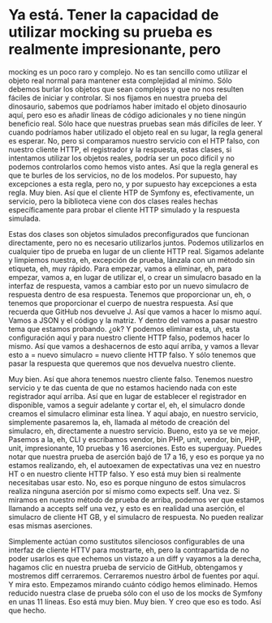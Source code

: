 # Ya está. Tener la capacidad de utilizar mocking su prueba es realmente impresionante, pero

mocking es un poco raro y complejo. No es tan sencillo como utilizar el objeto real normal para mantener esta complejidad al mínimo. Sólo debemos burlar los objetos que sean complejos y que no nos resulten fáciles de iniciar y controlar. Si nos fijamos en nuestra prueba del dinosaurio, sabemos que podríamos haber imitado el objeto dinosaurio aquí, pero eso es añadir líneas de código adicionales y no tiene ningún beneficio real. Sólo hace que nuestras pruebas sean más difíciles de leer. Y cuando podríamos haber utilizado el objeto real en su lugar, la regla general es esperar. No, pero si comparamos nuestro servicio con el HTP falso, con nuestro cliente HTTP, el registrador y la respuesta, estas clases, si intentamos utilizar los objetos reales, podría ser un poco difícil y no podemos controlarlos como hemos visto antes. Así que la regla general es que te burles de los servicios, no de los modelos. Por supuesto, hay excepciones a esta regla, pero no, y por supuesto hay excepciones a esta regla. Muy bien. Así que el cliente HTP de Symfony es, efectivamente, un servicio, pero la biblioteca viene con dos clases reales hechas específicamente para probar el cliente HTTP simulado y la respuesta simulada.

Estas dos clases son objetos simulados preconfigurados que funcionan directamente, pero no es necesario utilizarlos juntos. Podemos utilizarlos en cualquier tipo de prueba en lugar de un cliente HTTP real. Sigamos adelante y limpiemos nuestra, eh, excepción de prueba, lánzala con un método sin etiqueta, eh, muy rápido. Para empezar, vamos a eliminar, eh, para empezar, vamos a, en lugar de utilizar el, o crear un simulacro basado en la interfaz de respuesta, vamos a cambiar esto por un nuevo simulacro de respuesta dentro de esa respuesta. Tenemos que proporcionar un, eh, o tenemos que proporcionar el cuerpo de nuestra respuesta. Así que recuerda que GitHub nos devuelve J. Así que vamos a hacer lo mismo aquí. Vamos a JSON y el código y la matriz. Y dentro del vamos a pasar nuestro tema que estamos probando. ¿ok? Y podemos eliminar esta, uh, esta configuración aquí y para nuestro cliente HTTP falso, podemos hacer lo mismo. Así que vamos a deshacernos de esto aquí arriba, y vamos a llevar esto a = nuevo simulacro = nuevo cliente HTTP falso. Y sólo tenemos que pasar la respuesta que queremos que nos devuelva nuestro cliente.

Muy bien. Así que ahora tenemos nuestro cliente falso. Tenemos nuestro servicio y te das cuenta de que no estamos haciendo nada con este registrador aquí arriba. Así que en lugar de establecer el registrador en disponible, vamos a seguir adelante y cortar el, eh, el simulacro donde creamos el simulacro eliminar esta línea. Y aquí abajo, en nuestro servicio, simplemente pasaremos la, eh, llamada al método de creación del simulacro, eh, directamente a nuestro servicio. Bueno, esto ya se ve mejor. Pasemos a la, eh, CLI y escribamos vendor, bin PHP, unit, vendor, bin, PHP, unit, impresionante, 10 pruebas y 16 aserciones. Esto es superguay. Puedes notar que nuestra prueba de aserción bajó de 17 a 16, y eso es porque ya no estamos realizando, eh, el autoexamen de expectativas una vez en nuestro HT o en nuestro cliente HTTP falso. Y eso está muy bien si realmente necesitabas usar esto. No, eso es porque ninguno de estos simulacros realiza ninguna aserción por sí mismo como expects self. Una vez. Si miramos en nuestro método de prueba de arriba, podemos ver que estamos llamando a accepts self una vez, y esto es en realidad una aserción, el simulacro de cliente HT GB, y el simulacro de respuesta. No pueden realizar esas mismas aserciones.

Simplemente actúan como sustitutos silenciosos configurables de una interfaz de cliente HTTV para mostrarte, eh, pero la contrapartida de no poder usarlos es que echemos un vistazo a un diff y vayamos a la derecha, hagamos clic en nuestra prueba de servicio de GitHub, obtengamos y mostremos diff cerraremos. Cerraremos nuestro árbol de fuentes por aquí. Y mira esto. Empezamos mirando cuánto código hemos eliminado. Hemos reducido nuestra clase de prueba sólo con el uso de los mocks de Symfony en unas 11 líneas. Eso está muy bien. Muy bien. Y creo que eso es todo. Así que hecho.
